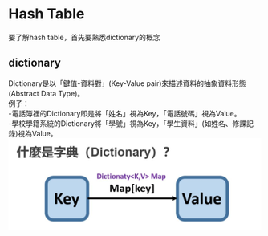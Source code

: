 # Hash Table
要了解hash table，首先要熟悉dictionary的概念     
## dictionary
Dictionary是以「鍵值-資料對」(Key-Value pair)來描述資料的抽象資料形態(Abstract Data Type)。      
例子：       
-電話簿裡的Dictionary即是將「姓名」視為Key，「電話號碼」視為Value。       
-學校學籍系統的Dictionary將「學號」視為Key，「學生資料」(如姓名、修課記錄)視為Value。        
![image](https://github.com/wangshuti/DSA/blob/master/week11/image/DIC.JPG)
